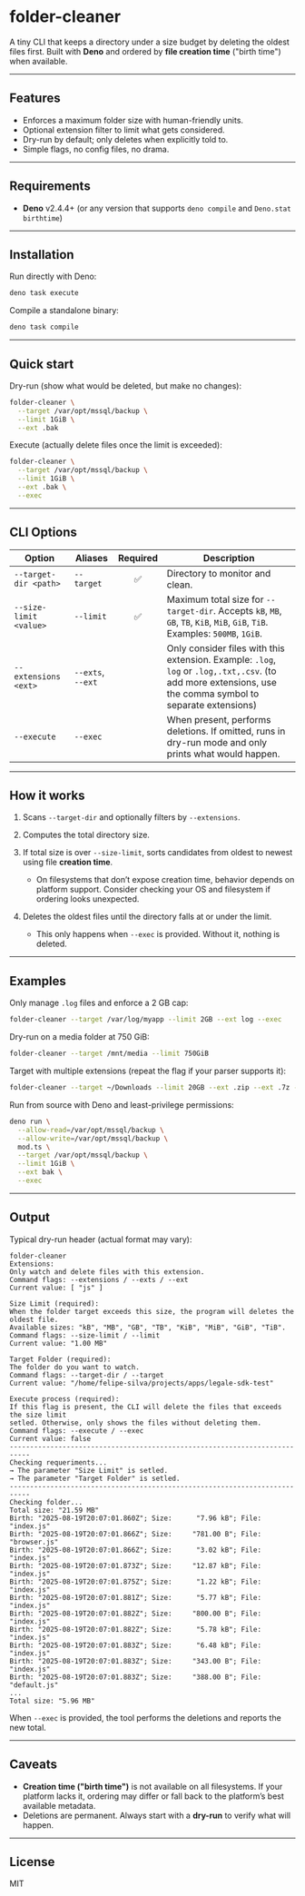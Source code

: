 # folder-cleaner

A tiny CLI that keeps a directory under a size budget by deleting the oldest files first. Built with **Deno** and ordered by **file creation time** ("birth time") when available.

---

## Features

- Enforces a maximum folder size with human-friendly units.
- Optional extension filter to limit what gets considered.
- Dry-run by default; only deletes when explicitly told to.
- Simple flags, no config files, no drama.

---

## Requirements

- **Deno** v2.4.4+ (or any version that supports `deno compile` and `Deno.stat` `birthtime`)

---

## Installation

Run directly with Deno:

```sh
deno task execute
````

Compile a standalone binary:

```sh
deno task compile
```

---

## Quick start

Dry-run (show what would be deleted, but make no changes):

```sh
folder-cleaner \
  --target /var/opt/mssql/backup \
  --limit 1GiB \
  --ext .bak
```

Execute (actually delete files once the limit is exceeded):

```sh
folder-cleaner \
  --target /var/opt/mssql/backup \
  --limit 1GiB \
  --ext .bak \
  --exec
```

---

## CLI Options

| Option                 | Aliases           | Required | Description                                                                                                                                        |
| ---------------------- | ----------------- | :------: | -------------------------------------------------------------------------------------------------------------------------------------------------- |
| `--target-dir <path>`  | `--target`        |     ✅    | Directory to monitor and clean.                                                                                                                    |
| `--size-limit <value>` | `--limit`         |     ✅    | Maximum total size for `--target-dir`. Accepts `kB`, `MB`, `GB`, `TB`, `KiB`, `MiB`, `GiB`, `TiB`. Examples: `500MB`, `1GiB`.                      |
| `--extensions <ext>`   | `--exts`, `--ext` |          | Only consider files with this extension. Example: `.log`, `log` or `.log,.txt,.csv`. (to add more extensions, use the comma symbol to separate extensions) |
| `--execute`            | `--exec`          |          | When present, performs deletions. If omitted, runs in dry-run mode and only prints what would happen.                                              |

---

## How it works

1. Scans `--target-dir` and optionally filters by `--extensions`.
2. Computes the total directory size.
3. If total size is over `--size-limit`, sorts candidates from oldest to newest using file **creation time**.

   * On filesystems that don’t expose creation time, behavior depends on platform support. Consider checking your OS and filesystem if ordering looks unexpected.
4. Deletes the oldest files until the directory falls at or under the limit.

   * This only happens when `--exec` is provided. Without it, nothing is deleted.

---

## Examples

Only manage `.log` files and enforce a 2 GB cap:

```sh
folder-cleaner --target /var/log/myapp --limit 2GB --ext log --exec
```

Dry-run on a media folder at 750 GiB:

```sh
folder-cleaner --target /mnt/media --limit 750GiB
```

Target with multiple extensions (repeat the flag if your parser supports it):

```sh
folder-cleaner --target ~/Downloads --limit 20GB --ext .zip --ext .7z --exec
```

Run from source with Deno and least-privilege permissions:

```sh
deno run \
  --allow-read=/var/opt/mssql/backup \
  --allow-write=/var/opt/mssql/backup \
  mod.ts \
  --target /var/opt/mssql/backup \
  --limit 1GiB \
  --ext bak \
  --exec
```

---

## Output

Typical dry-run header (actual format may vary):

```
folder-cleaner
Extensions:
Only watch and delete files with this extension.
Command flags: --extensions / --exts / --ext
Current value: [ "js" ]

Size Limit (required):
When the folder target exceeds this size, the program will deletes the oldest file.
Available sizes: "kB", "MB", "GB", "TB", "KiB", "MiB", "GiB", "TiB".
Command flags: --size-limit / --limit
Current value: "1.00 MB"

Target Folder (required):
The folder do you want to watch.
Command flags: --target-dir / --target
Current value: "/home/felipe-silva/projects/apps/legale-sdk-test"

Execute process (required):
If this flag is present, the CLI will delete the files that exceeds the size limit
setled. Otherwise, only shows the files without deleting them.
Command flags: --execute / --exec
Current value: false
---------------------------------------------------------------------------
Checking requeriments...
→ The parameter "Size Limit" is setled.
→ The parameter "Target Folder" is setled.
---------------------------------------------------------------------------
Checking folder...
Total size: "21.59 MB"
Birth: "2025-08-19T20:07:01.860Z"; Size:      "7.96 kB"; File: "index.js"
Birth: "2025-08-19T20:07:01.866Z"; Size:     "781.00 B"; File: "browser.js"
Birth: "2025-08-19T20:07:01.866Z"; Size:      "3.02 kB"; File: "index.js"
Birth: "2025-08-19T20:07:01.873Z"; Size:     "12.87 kB"; File: "index.js"
Birth: "2025-08-19T20:07:01.875Z"; Size:      "1.22 kB"; File: "index.js"
Birth: "2025-08-19T20:07:01.881Z"; Size:      "5.77 kB"; File: "index.js"
Birth: "2025-08-19T20:07:01.882Z"; Size:     "800.00 B"; File: "index.js"
Birth: "2025-08-19T20:07:01.882Z"; Size:      "5.78 kB"; File: "index.js"
Birth: "2025-08-19T20:07:01.883Z"; Size:      "6.48 kB"; File: "index.js"
Birth: "2025-08-19T20:07:01.883Z"; Size:     "343.00 B"; File: "index.js"
Birth: "2025-08-19T20:07:01.883Z"; Size:     "388.00 B"; File: "default.js"
...
Total size: "5.96 MB"
```

When `--exec` is provided, the tool performs the deletions and reports the new total.

---

## Caveats

* **Creation time ("birth time")** is not available on all filesystems. If your platform lacks it, ordering may differ or fall back to the platform’s best available metadata.
* Deletions are permanent. Always start with a **dry-run** to verify what will happen.

---

## License

MIT